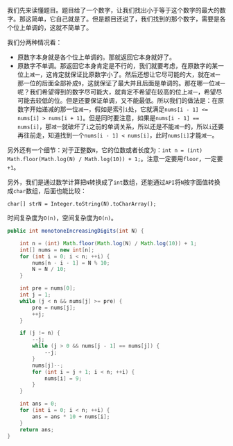 我们先来读懂题目。题目给了一个数字，让我们找出小于等于这个数字的最大的数字。那这简单，它自己就是了。但是题目还说了，我们找到的那个数字，需要是各个位上单调的，这就不简单了。

我们分两种情况看：

* 原数字本身就是各个位上单调的。那就返回它本身就好了。
* 原数字不单调。那返回它本身肯定是不行的，我们就要考虑，在原数字的某一位上`减一`，这肯定就保证比原数字小了。然后还想让它尽可能的大，就在`减一`那一位的后面全部补成`9`，这就保证了最大并且后面是单调的。那在哪一位`减一`呢？我们希望得到的数字尽可能大，就肯定不希望在较高的位上`减一`，希望尽可能去较低的位。但是还要保证单调，又不能最低。所以我们的做法是：在原数字开始递减的那一位`减一`，假如是索引`i`处，它就满足`nums[i - 1] <= nums[i] > nums[i + 1]`。但是同时要注意，如果是`nums[i - 1] == nums[i]`，那`减一`就破坏了`i`之前的单调关系，所以还是不能`减一`的，所以`i`还要再往前走，知道找到一个`nums[i - 1] < nums[i]`，此时`nums[i]`才能`减一`。

另外还有一个细节：对于正整数`N`，它的位数或者长度为：`int n = (int) Math.floor(Math.log(N) / Math.log(10)) + 1;`。注意一定要用`floor`，一定要`+1`。

另外，我们是通过数学计算把`N`转换成了`int`数组，还能通过`API`将`N`按字面值转换成`char`数组，后面也能比较：

`char[] strN = Integer.toString(N).toCharArray();`

时间复杂度为`O(n)`，空间复杂度为`O(n)`。

```java
public int monotoneIncreasingDigits(int N) {

    int n = (int) Math.floor(Math.log(N) / Math.log(10)) + 1;
    int[] nums = new int[n];
    for (int i = 0; i < n; ++i) {
        nums[n - i - 1] = N % 10;
        N = N / 10;
    }

    int pre = nums[0];
    int j = 1;
    while (j < n && nums[j] >= pre) {
        pre = nums[j];
        ++j;
    }

    if (j != n) {
        --j;
        while (j > 0 && nums[j - 1] == nums[j]) {
            --j;
        }
        nums[j]--;
        for (int i = j + 1; i < n; ++i) {
            nums[i] = 9;
        }
    }

    int ans = 0;
    for (int i = 0; i < n; ++i) {
        ans = ans * 10 + nums[i];
    }
    return ans;
}
```

